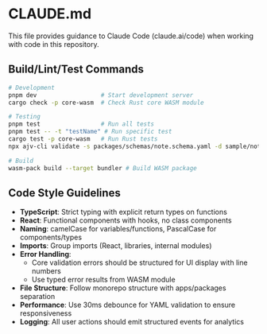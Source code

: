 # CLAUDE.md

This file provides guidance to Claude Code (claude.ai/code) when working with code in this repository.

## Build/Lint/Test Commands

```bash
# Development
pnpm dev                  # Start development server
cargo check -p core-wasm  # Check Rust core WASM module

# Testing
pnpm test                 # Run all tests
pnpm test -- -t "testName" # Run specific test
cargo test -p core-wasm   # Run Rust tests
npx ajv-cli validate -s packages/schemas/note.schema.yaml -d sample/note.yaml # Validate schemas

# Build
wasm-pack build --target bundler # Build WASM package
```

## Code Style Guidelines

- **TypeScript**: Strict typing with explicit return types on functions
- **React**: Functional components with hooks, no class components
- **Naming**: camelCase for variables/functions, PascalCase for components/types
- **Imports**: Group imports (React, libraries, internal modules)
- **Error Handling**: 
  - Core validation errors should be structured for UI display with line numbers
  - Use typed error results from WASM module
- **File Structure**: Follow monorepo structure with apps/packages separation
- **Performance**: Use 30ms debounce for YAML validation to ensure responsiveness 
- **Logging**: All user actions should emit structured events for analytics